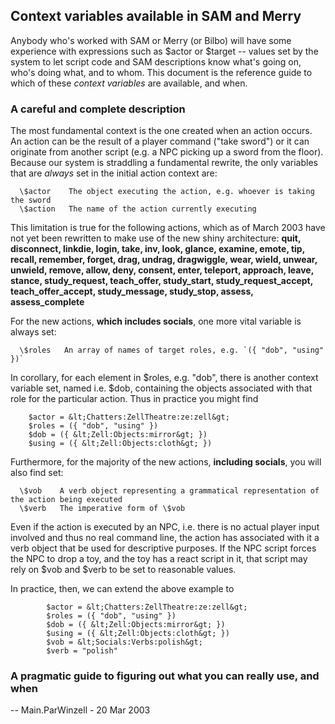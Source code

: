 ## Context variables available in SAM and Merry

Anybody who\'s worked with SAM or Merry (or Bilbo) will have some
experience with expressions such as \$actor or \$target \-- values set
by the system to let script code and SAM descriptions know what\'s going
on, who\'s doing what, and to whom. This document is the reference guide
to which of these *context variables* are available, and when.

### A careful and complete description

The most fundamental context is the one created when an action occurs.
An action can be the result of a player command (\"take sword\") or it
can originate from another script (e.g. a NPC picking up a sword from
the floor). Because our system is straddling a fundamental rewrite, the
only variables that are *always* set in the initial action context are:

```
  \$actor    The object executing the action, e.g. whoever is taking the sword
  \$action   The name of the action currently executing
```

This limitation is true for the following actions, which as of March
2003 have not yet been rewritten to make use of the new shiny
architecture: **quit, disconnect, linkdie, login, take, inv, look,
glance, examine, emote, tip, recall, remember, forget, drag, undrag,
dragwiggle, wear, wield, unwear, unwield, remove, allow, deny, consent,
enter, teleport, approach, leave, stance, study_request, teach_offer,
study_start, study_request_accept, teach_offer_accept, study_message,
study_stop, assess, assess_complete**

For the new actions, **which includes socials**, one more vital variable
is always set:

```
  \$roles   An array of names of target roles, e.g. `({ "dob", "using" })`
```

In corollary, for each element in \$roles, e.g. \"dob\", there is
another context variable set, named i.e. \$dob, containing the objects
associated with that role for the particular action. Thus in practice
you might find

        $actor = &lt;Chatters:ZellTheatre:ze:zell&gt;
        $roles = ({ "dob", "using" })
        $dob = ({ &lt;Zell:Objects:mirror&gt; })
        $using = ({ &lt;Zell:Objects:cloth&gt; })

Furthermore, for the majority of the new actions, **including socials**,
you will also find set:

```
  \$vob    A verb object representing a grammatical representation of the action being executed
  \$verb   The imperative form of \$vob
```

Even if the action is executed by an NPC, i.e. there is no actual player
input involved and thus no real command line, the action has associated
with it a verb object that be used for descriptive purposes. If the NPC
script forces the NPC to drop a toy, and the toy has a react script in
it, that script may rely on \$vob and \$verb to be set to reasonable
values.

In practice, then, we can extend the above example to

```        
        $actor = &lt;Chatters:ZellTheatre:ze:zell&gt;
        $roles = ({ "dob", "using" })
        $dob = ({ &lt;Zell:Objects:mirror&gt; })
        $using = ({ &lt;Zell:Objects:cloth&gt; })
        $vob = &lt;Socials:Verbs:polish&gt;
        $verb = "polish"
```

### A pragmatic guide to figuring out what you can really use, and when

\-- Main.ParWinzell - 20 Mar 2003
